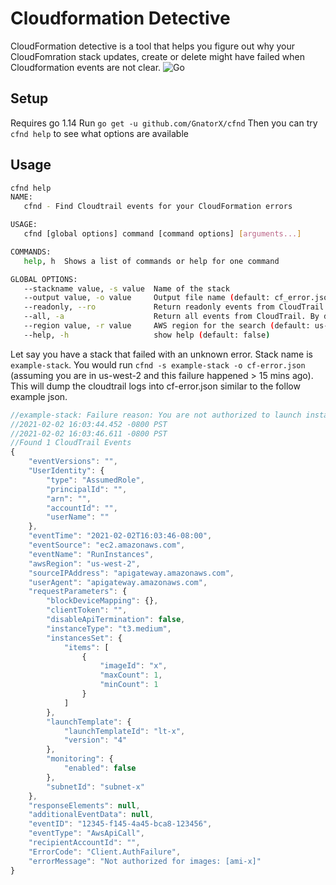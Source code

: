 # Cloudformation Detective

CloudFormation detective is a tool that helps you figure out why your CloudFomration stack updates, create or delete might have failed when Cloudformation events are not clear.
![Go](https://github.com/GnatorX/cfnd/workflows/Go/badge.svg?branch=main)


## Setup 

Requires go 1.14
Run `go get -u github.com/GnatorX/cfnd`
Then you can try `cfnd help` to see what options are available

## Usage

```bash
cfnd help
NAME:
   cfnd - Find Cloudtrail events for your CloudFormation errors

USAGE:
   cfnd [global options] command [command options] [arguments...]

COMMANDS:
   help, h  Shows a list of commands or help for one command

GLOBAL OPTIONS:
   --stackname value, -s value  Name of the stack
   --output value, -o value     Output file name (default: cf_error.json)
   --readonly, --ro             Return readonly events from CloudTrail. Add the flag if you want readonly to be true (default: false)
   --all, -a                    Return all events from CloudTrail. By default, only Events with error is returned. Add the flag if you want all events (default: false)
   --region value, -r value     AWS region for the search (default: us-west-2)
   --help, -h                   show help (default: false)
```

Let say you have a stack that failed with an unknown error. Stack name is `example-stack`. You would run `cfnd -s example-stack -o cf-error.json` (assuming you are in us-west-2 and this failure happened > 15 mins ago). This will dump the cloudtrail logs into cf-error.json similar to the follow example json.

```javascript
//example-stack: Failure reason: You are not authorized to launch instances with this launch template. Not authorized for images: [ami-x] (Service: AmazonEKS; Status Code: 400; Error Code: InvalidRequestException; Request ID: 12345-1cb2-4b15-8f10-7f9f8cfb7ada; Proxy: null)
//2021-02-02 16:03:44.452 -0800 PST
//2021-02-02 16:03:46.611 -0800 PST
//Found 1 CloudTrail Events
{
    "eventVersions": "",
    "UserIdentity": {
        "type": "AssumedRole",
        "principalId": "",
        "arn": "",
        "accountId": "",
        "userName": ""
    },
    "eventTime": "2021-02-02T16:03:46-08:00",
    "eventSource": "ec2.amazonaws.com",
    "eventName": "RunInstances",
    "awsRegion": "us-west-2",
    "sourceIPAddress": "apigateway.amazonaws.com",
    "userAgent": "apigateway.amazonaws.com",
    "requestParameters": {
        "blockDeviceMapping": {},
        "clientToken": "",
        "disableApiTermination": false,
        "instanceType": "t3.medium",
        "instancesSet": {
            "items": [
                {
                    "imageId": "x",
                    "maxCount": 1,
                    "minCount": 1
                }
            ]
        },
        "launchTemplate": {
            "launchTemplateId": "lt-x",
            "version": "4"
        },
        "monitoring": {
            "enabled": false
        },
        "subnetId": "subnet-x"
    },
    "responseElements": null,
    "additionalEventData": null,
    "eventID": "12345-f145-4a45-bca8-123456",
    "eventType": "AwsApiCall",
    "recipientAccountId": "",
    "ErrorCode": "Client.AuthFailure",
    "errorMessage": "Not authorized for images: [ami-x]"
}

```
